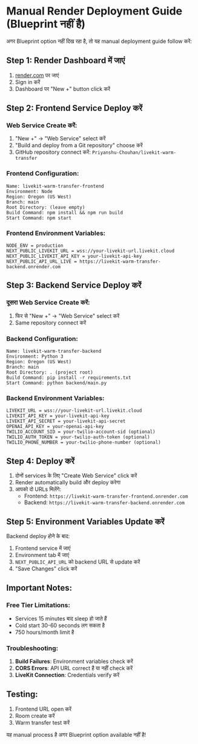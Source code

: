 # Manual Render Deployment Guide (Blueprint नहीं है)

अगर Blueprint option नहीं दिख रहा है, तो यह manual deployment guide follow करें:

## Step 1: Render Dashboard में जाएं

1. [render.com](https://render.com) पर जाएं
2. Sign in करें
3. Dashboard पर "New +" button click करें

## Step 2: Frontend Service Deploy करें

### Web Service Create करें:
1. "New +" → "Web Service" select करें
2. "Build and deploy from a Git repository" choose करें
3. GitHub repository connect करें: `Priyanshu-Chouhan/livekit-warm-transfer`

### Frontend Configuration:
```
Name: livekit-warm-transfer-frontend
Environment: Node
Region: Oregon (US West)
Branch: main
Root Directory: (leave empty)
Build Command: npm install && npm run build
Start Command: npm start
```

### Frontend Environment Variables:
```
NODE_ENV = production
NEXT_PUBLIC_LIVEKIT_URL = wss://your-livekit-url.livekit.cloud
NEXT_PUBLIC_LIVEKIT_API_KEY = your-livekit-api-key
NEXT_PUBLIC_API_URL_LIVE = https://livekit-warm-transfer-backend.onrender.com
```

## Step 3: Backend Service Deploy करें

### दूसरा Web Service Create करें:
1. फिर से "New +" → "Web Service" select करें
2. Same repository connect करें

### Backend Configuration:
```
Name: livekit-warm-transfer-backend
Environment: Python 3
Region: Oregon (US West)
Branch: main
Root Directory: . (project root)
Build Command: pip install -r requirements.txt
Start Command: python backend/main.py
```

### Backend Environment Variables:
```
LIVEKIT_URL = wss://your-livekit-url.livekit.cloud
LIVEKIT_API_KEY = your-livekit-api-key
LIVEKIT_API_SECRET = your-livekit-api-secret
OPENAI_API_KEY = your-openai-api-key
TWILIO_ACCOUNT_SID = your-twilio-account-sid (optional)
TWILIO_AUTH_TOKEN = your-twilio-auth-token (optional)
TWILIO_PHONE_NUMBER = your-twilio-phone-number (optional)
```

## Step 4: Deploy करें

1. दोनों services के लिए "Create Web Service" click करें
2. Render automatically build और deploy करेगा
3. आपको दो URLs मिलेंगे:
   - Frontend: `https://livekit-warm-transfer-frontend.onrender.com`
   - Backend: `https://livekit-warm-transfer-backend.onrender.com`

## Step 5: Environment Variables Update करें

Backend deploy होने के बाद:
1. Frontend service में जाएं
2. Environment tab में जाएं
3. `NEXT_PUBLIC_API_URL` को backend URL से update करें
4. "Save Changes" click करें

## Important Notes:

### Free Tier Limitations:
- Services 15 minutes बाद sleep हो जाते हैं
- Cold start 30-60 seconds लग सकता है
- 750 hours/month limit है

### Troubleshooting:
1. **Build Failures**: Environment variables check करें
2. **CORS Errors**: API URL correct है या नहीं check करें
3. **LiveKit Connection**: Credentials verify करें

## Testing:
1. Frontend URL open करें
2. Room create करें
3. Warm transfer test करें

यह manual process है अगर Blueprint option available नहीं है!